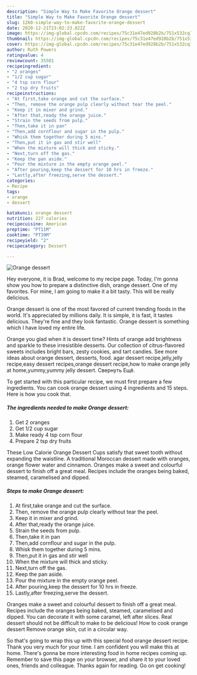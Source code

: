```yaml
---
description: "Simple Way to Make Favorite Orange dessert"
title: "Simple Way to Make Favorite Orange dessert"
slug: 1260-simple-way-to-make-favorite-orange-dessert
date: 2020-12-21T23:02:23.822Z
image: https://img-global.cpcdn.com/recipes/75c31e47ed928b2b/751x532cq70/orange-dessert-recipe-main-photo.jpg
thumbnail: https://img-global.cpcdn.com/recipes/75c31e47ed928b2b/751x532cq70/orange-dessert-recipe-main-photo.jpg
cover: https://img-global.cpcdn.com/recipes/75c31e47ed928b2b/751x532cq70/orange-dessert-recipe-main-photo.jpg
author: Ruth Powers
ratingvalue: 4
reviewcount: 35501
recipeingredient:
- "2 oranges"
- "1/2 cup sugar"
- "4 tsp corn flour"
- "2 tsp dry fruits"
recipeinstructions:
- "At first,take orange and cut the surface."
- "Then, remove the orange pulp clearly without tear the peel."
- "Keep it in mixer and grind."
- "After that,ready the orange juice."
- "Strain the seeds from pulp."
- "Then,take it in pan"
- "Then,add cornflour and sugar in the pulp."
- "Whisk them together during 5 mins."
- "Then,put it in gas and stir well"
- "When the mixture will thick and sticky."
- "Next,turn off the gas."
- "Keep the pan aside."
- "Pour the mixture in the empty orange peel."
- "After pouring,keep the dessert for 10 hrs in freeze."
- "Lastly,after freezing,serve the dessert."
categories:
- Recipe
tags:
- orange
- dessert

katakunci: orange dessert 
nutrition: 227 calories
recipecuisine: American
preptime: "PT11M"
cooktime: "PT39M"
recipeyield: "2"
recipecategory: Dessert

---
```



![Orange dessert](https://img-global.cpcdn.com/recipes/75c31e47ed928b2b/751x532cq70/orange-dessert-recipe-main-photo.jpg)

Hey everyone, it is Brad, welcome to my recipe page. Today, I'm gonna show you how to prepare a distinctive dish, orange dessert. One of my favorites. For mine, I am going to make it a bit tasty. This will be really delicious.

Orange dessert is one of the most favored of current trending foods in the world. It's appreciated by millions daily. It is simple, it is fast, it tastes delicious. They're fine and they look fantastic. Orange dessert is something which I have loved my entire life.

Orange you glad when it is dessert time? Hints of orange add brightness and sparkle to these irresistible desserts. Our collection of citrus-flavored sweets includes bright bars, zesty cookies, and tart candies. See more ideas about orange dessert, desserts, food. agar dessert recipe,jelly,jelly recipe,easy dessert recipes,orange dessert recipe,how to make orange jelly at home,yummy,yummy jelly dessert. Свернуть Ещё.


To get started with this particular recipe, we must first prepare a few ingredients. You can cook orange dessert using 4 ingredients and 15 steps. Here is how you cook that.

<!--inarticleads1-->

##### The ingredients needed to make Orange dessert:

1. Get 2 oranges
1. Get 1/2 cup sugar
1. Make ready 4 tsp corn flour
1. Prepare 2 tsp dry fruits


These Low Calorie Orange Dessert Cups satisfy that sweet tooth without expanding the waistline. A traditional Moroccan dessert made with oranges, orange flower water and cinnamon. Oranges make a sweet and colourful dessert to finish off a great meal. Recipes include the oranges being baked, steamed, caramelised and dipped. 

<!--inarticleads2-->

##### Steps to make Orange dessert:

1. At first,take orange and cut the surface.
1. Then, remove the orange pulp clearly without tear the peel.
1. Keep it in mixer and grind.
1. After that,ready the orange juice.
1. Strain the seeds from pulp.
1. Then,take it in pan
1. Then,add cornflour and sugar in the pulp.
1. Whisk them together during 5 mins.
1. Then,put it in gas and stir well
1. When the mixture will thick and sticky.
1. Next,turn off the gas.
1. Keep the pan aside.
1. Pour the mixture in the empty orange peel.
1. After pouring,keep the dessert for 10 hrs in freeze.
1. Lastly,after freezing,serve the dessert.


Oranges make a sweet and colourful dessert to finish off a great meal. Recipes include the oranges being baked, steamed, caramelised and dipped. You can decorate it with some caramel, left after slices. Real dessert should not be difficult to make to be delicious! How to cook orange dessert Remove orange skin, cut in a circular way. 

So that's going to wrap this up with this special food orange dessert recipe. Thank you very much for your time. I am confident you will make this at home. There's gonna be more interesting food in home recipes coming up. Remember to save this page on your browser, and share it to your loved ones, friends and colleague. Thanks again for reading. Go on get cooking!
